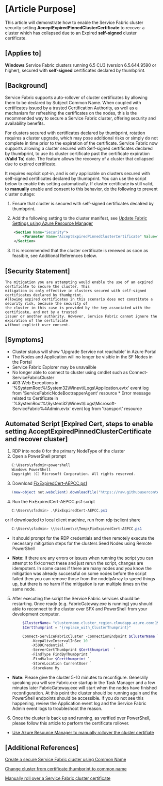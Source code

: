 # [Article Purpose]

This article will demonstrate how to enable the Service Fabric cluster security setting **AcceptExpiredPinnedClusterCertificate** to recover a cluster which has collapsed due to an Expired **self-signed** cluster certificate.

## [Applies to]

**Windows** Service Fabric clusters running 6.5 CU3 (version 6.5.644.9590 or higher), secured with **self-signed** certificates declared by thumbprint.

## [Background]

Service Fabric supports auto-rollover of cluster certificates by allowing them to be declared by Subject Common Name. When coupled with certificates issued by a trusted Certification Authority, as well as a mechanism for refreshing the certificates on the nodes, this is the recommended way to secure a Service Fabric cluster, offering security and availability benefits.

For clusters secured with certificates declared by thumbprint, rotation requires a cluster upgrade, which may pose additional risks or simply do not complete in time prior to the expiration of the certificate.  Service Fabric now supports allowing a cluster secured with Self-signed certificates declared by thumbprint, to use its cluster certificate past the certificate expiration (**Valid To**) date. The feature allows the recovery of a cluster that collapsed due to expired certificate.

It requires explicit opt-in, and is only applicable on clusters secured with self-signed certificates declared by thumbprint. You can use the script below to enable this setting automatically. If cluster certificate **is** still valid, to **manually** enable and consent to this behavior, do the following to prevent cluster outage:

1. Ensure that cluster is secured with self-signed certificates decalred by thumbprint.

2. Add the following setting to the cluster manifest, see [Update Fabric Settings using Azure Resource Manager](https://docs.microsoft.com/en-us/azure/service-fabric/service-fabric-cluster-config-upgrade-azure#customize-cluster-settings-using-resource-manager-templates)

```xml
    <Section Name="Security">
        <Parameter Name="AcceptExpiredPinnedClusterCertificate" Value="true" />
    </Section>
```

3. It is recommended that the cluster certificate is renewed as soon as feasible, see Additional References below.

## [Security Statement]

```statement
The mitigation you are attempting would enable the use of an expired certificate to secure the cluster. This
mitigation is only effective in clusters secured with self-signed certificates declared by thumbprint.
Allowing expired certificates in this scenario does not constitute a security risk, because the security of
the cluster in this case is provided by the key associated with the certificate, and not by a trusted
issuer or another authority. However, Service Fabric cannot ignore the expiration of the certificate
without explicit user consent. 
```

## [Symptoms]

   * Cluster status will show 'Upgrade Service not reachable' in Azure Portal
   * The Nodes and Application will no longer be visible in the SF Nodes in the Portal
   * Service Fabric Explorer may be unavailble
   * No longer able to connect to cluster using cmdlet such as Connect-ServiceFabricCluster
   * 403 Web Exceptions in  
   '%SystemRoot%\System32\Winevt\Logs\Application.evtx'  event log from 'ServiceFabricNodeBootrapperAgent' resource
    * Error message related to Certificate in  '%SystemRoot%\System32\Winevt\Logs\Microsoft-ServiceFabric%4Admin.evtx'  event log from 'transport' resource

## Automated Script [Expired Cert, steps to enable setting AcceptExpiredPinnedClusterCertificate and recover cluster]

1. RDP into node 0 for the primary NodeType of the cluster
2. Open a PowerShell prompt

```PowerShell
   C:\Users\sfadmin>powershell
   Windows PowerShell
   Copyright (C) Microsoft Corporation. All rights reserved.
```

3. Download [FixExpiredCert-AEPCC.ps1](../Scripts/FixExpiredCert-AEPCC.ps1)

```PowerShell
   (new-object net.webclient).downloadfile("https://raw.githubusercontent.com/Azure/Service-Fabric-Troubleshooting-Guides/master/Scripts/FixExpiredCert-AEPCC.ps1","$(get-location)\FixExpiredCert-AEPCC.ps1");
```

4. Run the FixExpiredCert-AEPCC.ps1 script 

```PowerShell
   C:\Users\sfadmin> .\FixExpiredCert-AEPCC.ps1   
```

or if downloaded to local client machine, run from rdp tsclient share

```PowerShell
   C:\Users\sfadmin> \\tsclient\c\Temp\FixExpiredCert-AEPCC.ps1
```

* It should prompt for the RDP credentials and then remotely execute the necessary mitigation steps for the clusters Seed Nodes using Remote PowerShell

* **Note**: If there are any errors or issues when running the script you can attempt to fix\correct these and just rerun the script, changes are idempotent.  In some cases if there are many nodes and you know the mitigation was already successful on some nodes before the script failed then you can remove those from the nodeIpArray to speed things up, but there is no harm if the mitigation is run multiple times on the same node.

5. After executing the script the Service Fabric services should be restarting.  Once  ready (e.g. FabricGateway.exe is running) you should able to reconnect to the cluster over SFX and PowerShell from your development computer.

```PowerShell
        $ClusterName= "clustername.cluster_region.cloudapp.azure.com:19000"
        $Certthumprint = "{replace_with_ClusterThumprint}"

        Connect-ServiceFabricCluster -ConnectionEndpoint $ClusterName `
            -KeepAliveIntervalInSec 10 `
            -X509Credential `
            -ServerCertThumbprint $Certthumprint  `
            -FindType FindByThumbprint `
            -FindValue $Certthumprint `
            -StoreLocation CurrentUser `
            -StoreName My
```

* **Note**: Please give the cluster 5-10 minutes to reconfigure.  Generally speaking you will see Fabric.exe startup in the Task Manager and a few minutes later FabricGateway.exe will start when the nodes have finished reconfiguration.  At this point the cluster should be running again and the PowerShell endpoints should be accessible.  If you do not see this happening, review the Application event log and the Service Fabric Admin event logs to troubleshoot the reason.  

6. Once the cluster is back up and running, as verified over PowerShell, please follow this article to perform the certificate rollover.

- [Use Azure Resource Manager to manually rollover the cluster certifiate](./Use%20Azure%20Resource%20Explorer%20to%20add%20the%20Secondary%20Certificate.md)

## [Additional References]

[Create a secure Service Fabric cluster using Common Name](https://docs.microsoft.com/en-us/azure/service-fabric/service-fabric-create-cluster-using-cert-cn)

[Change cluster from certificate thumbprint to common name](https://docs.microsoft.com/en-us/azure/service-fabric/service-fabric-cluster-change-cert-thumbprint-to-cn)

[Manually roll over a Service Fabric cluster certificate](https://docs.microsoft.com/en-us/azure/service-fabric/service-fabric-cluster-rollover-cert-cn)
